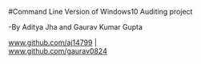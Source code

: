 #Command Line Version of Windows10 Auditing project

  -By Aditya Jha and Gaurav Kumar Gupta
  
  www.github.com/aj14799  |  
  www.github.com/gaurav0824

